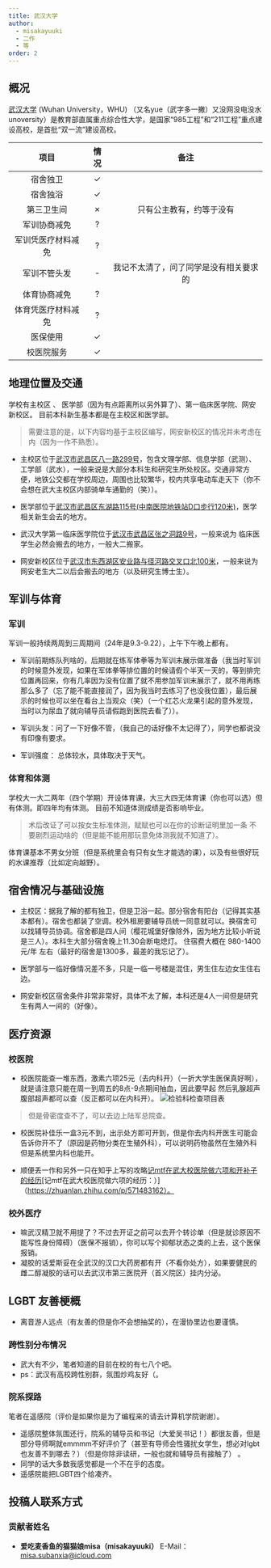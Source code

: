 ```yaml
---
title: 武汉大学
author:
  - misakayuuki
  - 二作
  - 等
order: 2
---
```



## 概况

[武汉大学](https://www.whu.edu.cn) (Wuhan University，WHU) （又名yue（武字多一撇）又没网没电没水unoversity）是教育部直属重点综合性大学，是国家“985工程”和“211工程”重点建设高校，是首批“双一流”建设高校。

|        项目        | 情况 |     备注     |
| :----------------: | :--: | :----------: |
|      宿舍独卫      |  ✓   |              |
|      宿舍独浴      |  ✓   |              |
|     第三卫生间     |  ✗   |   只有公主教有，约等于没有 |
|    军训协商减免    |  ?   |              |
| 军训凭医疗材料减免 |  ?   |              |
|    军训不管头发    |  -   | 我记不太清了，问了同学是没有相关要求的 |
|    体育协商减免    |  ?   |              |
| 体育凭医疗材料减免 |  ?  |              |
|      医保使用      |  ✓   |              |
|     校医院服务     |  ✓   |              |



## 地理位置及交通
学校有主校区 、 医学部（因为有点距离所以另外算了）、第一临床医学院、网安新校区。
目前本科新生基本都是在主校区和医学部。

> 需要注意的是，以下内容均基于主校区编写，网安新校区的情况并未考虑在内（因为一作不熟悉）。

- 主校区位于[武汉市武昌区八一路299号](https://ditu.amap.com/place/B001B0IZY1)，包含文理学部、信息学部（武测）、工学部（武水），一般来说是大部分本科生和研究生所处校区。交通非常方便，地铁公交都在学校周边，周围也比较繁华，校内共享电动车走天下（你不会想在武大主校区内部骑单车通勤的（笑））。

- 医学部位于[武汉市武昌区东湖路115号(中南医院地铁站D口步行120米)](https://ditu.amap.com/place/B001B06U1W)，医学相关新生会去的地方。

- 武汉大学第一临床医学院位于[武汉市武昌区张之洞路9号](https://ditu.amap.com/place/B001B0IS43)，一般来说为 临床医学生必然会搬去的地方，一般大二搬家。

- 网安新校区位于[武汉市东西湖区安业路与径河路交叉口北100米](https://ditu.amap.com/place/B0FFKPQWG6)，一般来说为网安老生大二以后会搬去的地方（以及研究生博士生）。

## 军训与体育

### 军训

军训一般持续两周到三周期间（24年是9.3-9.22），上午下午晚上都有。
- 军训前期练队列啥的，后期就在练军体拳等为军训末展示做准备（我当时军训的时候意外发现，如果在军体拳等排位置的时候请假个半天一天的，等到排完位置再回来，你有几率因为没有位置了就不用参加军训末展示了，就不用再练那么多了（忘了能不能直接润了，因为我当时去练习了也没我位置），最后展示的时候也可以坐在看台上当观众（笑）（一个红芯火龙果引起的意外发现，当时以为尿血了就向辅导员请假跑到医院去看了））。

- 军训头发：问了一下好像不管，（我自己的话好像不太记得了），同学也都说没有印像有要求。
- 军训强度： 总体较水，具体取决于天气。

### 体育和体测
学校大一大二两年（四个学期）开设体育课，大三大四无体育课（你也可以选）但有体测。即四年均有体测。
目前不知道体测成绩是否影响毕业。

> 术后改证了可以按女生标准体测，赋赋也可以在你的诊断证明里加一条 不要剧烈运动啥的（但是能不能用那玩意免体测我就不知道了）。

体育课基本不男女分班（但是系统里会有只有女生才能选的课），以及有些很好玩的水课推荐（比如定向越野）。



## 宿舍情况与基础设施

- 主校区：据我了解的都有独卫，但是卫浴一起。部分宿舍有阳台（记得其实基本都有）。宿舍也都装了空调。校外租房要辅导员统一同意就可以。换宿舍可以找辅导员协调。宿舍都是四人间（樱花城堡好像除外，因为地方比较小听说是三人）。本科生大部分宿舍晚上11.30会断电熄灯。
住宿费大概在 980-1400元/年 左右（最好的宿舍是1300多，最差的我忘记了）。

- 医学部与一临好像情况差不多，只是一临一号楼是混住，男生住左边女生住右边。

- 网安新校区宿舍条件非常非常好，具体不太了解，本科还是4人一间但是研究生有两人一间的（好像）。



## 医疗资源
### 校医院
- 校医院能查一堆东西，激素六项25元（去内科开）（一折大学生医保真好啊），就是请注意只能在周一到周五的8点-9点期间抽血，因此要早起
然后乳腺超声腹部超声都可以查（反正都可以在内科开）。
![检验科检查项目表](/assets/WHU_SchoolHospital)

> 但是骨密度查不了，可以去边上陆军总院查。

- 校医院补佳乐一盒3元不到，出示处方即可开到，但是你去内科开医生可能会告诉你开不了（原因是药物分类在生殖外科），可以说明药物虽然在生殖外科但是系统里内科也能开。

- 顺便丢一作和另外一只在知乎上写的攻略[记mtf在武大校医院做六项和开补子的经历](https://zhuanlan.zhihu.com/p/668090730)[记mtf在武大校医院做六项的经历：）]（https://zhuanlan.zhihu.com/p/571483162）。
### 校外医疗

- 嘛武汉精卫就不用提了？不过去开证之前可以去开个转诊单（但是就诊原因不能写性身份障碍）（医保不报销），你可以写个抑郁状态之类的上去，这个医保报销。
- 凝胶的话爱斯妥在全武汉的汉口大药房都有开（不看你处方），如果要健民的雌二醇凝胶的话可以去武汉市第三医院开（首义院区）挂内分泌。




## LGBT 友善梗概

- 离音游人远点（有友善的但是你不会想抽奖的），在漫协里边也要谨慎。


### 跨性别分布情况

- 武大有不少，笔者知道的目前在校的有七八个吧。
- ps：武汉有高校跨性别群，氛围炒鸡友好（。

### 院系探路

笔者在遥感院（评价是如果你是为了编程来的请去计算机学院谢谢）。
- 遥感院整体氛围还行，院系的辅导员和书记（大爱吴书记！）都很友善，但是部分导师啊就emmmm不好评价了（甚至有导师会性骚扰女学生，想必对lgbt也友善不到哪去？）（但是你除非读研，一般也就和辅导员有接触了） 。
- 同学的话大多数我感觉都是一个不在乎的态度。
- 遥感院能把LGBT四个给凑齐。


## 投稿人联系方式

### 贡献者姓名

- **爱吃麦香鱼的猫猫娘misa（misakayuuki）** E-Mail：<misa.subanxia@icloud.com>

